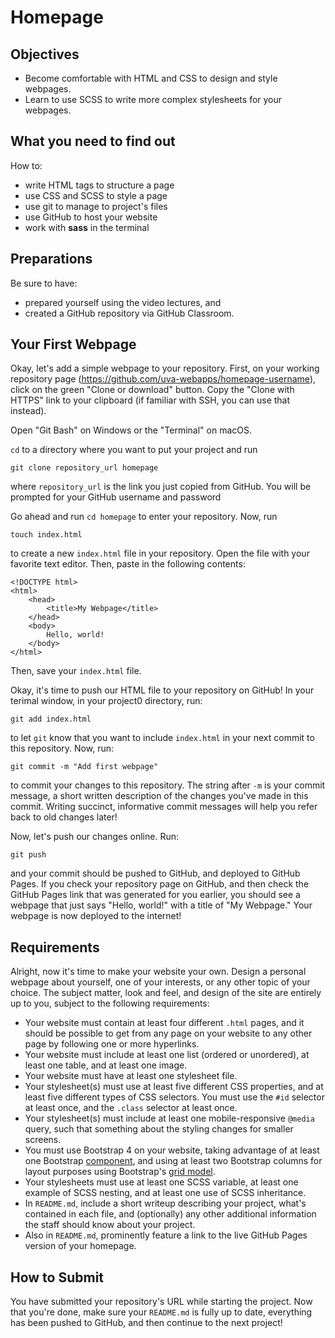 # Homepage

## Objectives

* Become comfortable with HTML and CSS to design and style webpages.
* Learn to use SCSS to write more complex stylesheets for your webpages.

## What you need to find out

How to:

* write HTML tags to structure a page
* use CSS and SCSS to style a page
* use git to manage to project's files
* use GitHub to host your website
* work with **sass** in the terminal

## Preparations

Be sure to have:

- prepared yourself using the video lectures, and
- created a GitHub repository via GitHub Classroom.

## Your First Webpage

Okay, let's add a simple webpage to your repository. First, on your working repository page (https://github.com/uva-webapps/homepage-username), click on the green "Clone or download" button. Copy the "Clone with HTTPS" link to your clipboard (if familiar with SSH, you can use that instead).

Open "Git Bash" on Windows or the "Terminal" on macOS.

`cd` to a directory where you want to put your project and run

    git clone repository_url homepage

where `repository_url` is the link you just copied from GitHub. You will be prompted for your GitHub username and password


Go ahead and run `cd homepage` to enter your repository. Now, run

    touch index.html

to create a new `index.html` file in your repository. Open the file with your
favorite text editor. Then, paste in the following contents:

    <!DOCTYPE html>
    <html>
        <head>
            <title>My Webpage</title>
        </head>
        <body>
            Hello, world!
        </body>
    </html>

Then, save your `index.html` file.

Okay, it's time to push our HTML file to your repository on GitHub! In your terimal window, in your project0 directory, run:

    git add index.html

to let `git` know that you want to include `index.html` in your next commit to this repository. Now, run:

    git commit -m "Add first webpage"

to commit your changes to this repository. The string after `-m` is your commit message, a short written description of the changes you've made in this commit. Writing succinct, informative commit messages will help you refer back to old changes later!

Now, let's push our changes online. Run:

    git push

and your commit should be pushed to GitHub, and deployed to GitHub Pages. If you check your repository page on GitHub, and then check the GitHub Pages link that was generated for you earlier, you should see a webpage that just says "Hello, world!" with a title of "My Webpage." Your webpage is now deployed to the internet!

## Requirements

Alright, now it's time to make your website your own. Design a personal webpage
about yourself, one of your interests, or any other topic of your choice. The
subject matter, look and feel, and design of the site are entirely up to you,
subject to the following requirements:

* Your website must contain at least four different `.html` pages, and it
  should be possible to get from any page on your website to any other page by
  following one or more hyperlinks.
* Your website must include at least one list (ordered or unordered), at least
  one table, and at least one image.
* Your website must have at least one stylesheet file.
* Your stylesheet(s) must use at least five different CSS properties, and at
  least five different types of CSS selectors. You must use the `#id` selector
  at least once, and the `.class` selector at least once.
* Your stylesheet(s) must include at least one mobile-responsive `@media` query,
  such that something about the styling changes for smaller screens.
* You must use Bootstrap 4 on your website, taking advantage of at least one
  Bootstrap [component](https://getbootstrap.com/docs/4.3/components/),
  and using at least two Bootstrap columns for layout purposes using
  Bootstrap's [grid model](https://getbootstrap.com/docs/4.3/layout/grid/).
* Your stylesheets must use at least one SCSS variable, at least one example of
  SCSS nesting, and at least one use of SCSS inheritance.
* In `README.md`, include a short writeup describing your project, what's
  contained in each file, and (optionally) any other additional information the
  staff should know about your project.
* Also in `README.md`, prominently feature a link to the live GitHub Pages version of your homepage.

## How to Submit

You have submitted your repository's URL while starting the project. Now that you're done, make sure your `README.md` is fully up to date, everything has been pushed to GitHub, and then continue to the next project!
